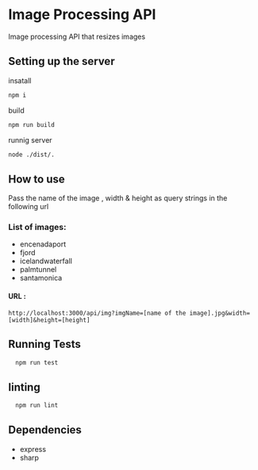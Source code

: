 # Image Processing API

Image processing API that resizes images

## Setting up the server

insatall

```bash
npm i
```

build

```bash
npm run build
```

runnig server

```bash
node ./dist/.
```

## How to use

Pass the name of the image , width & height as query strings in the following url

### List of images:

- encenadaport
- fjord
- icelandwaterfall
- palmtunnel
- santamonica

#### URL :

```
http://localhost:3000/api/img?imgName=[name of the image].jpg&width=[width]&height=[height]
```

## Running Tests

```bash
  npm run test
```

## linting

```bash
  npm run lint
```

## Dependencies

- express
- sharp

